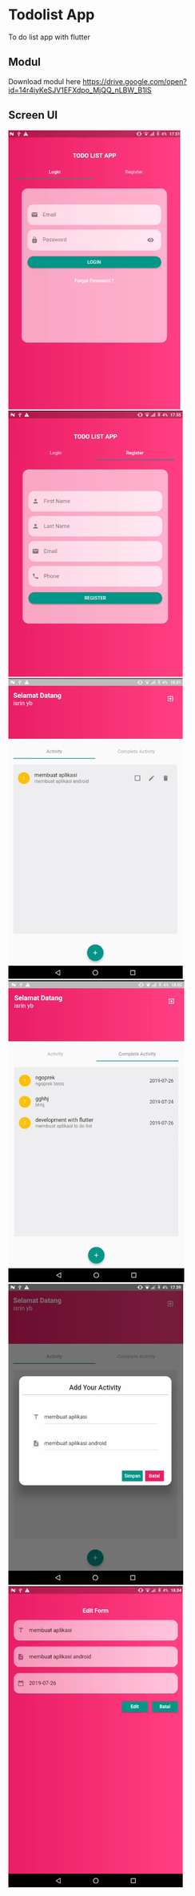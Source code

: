 # Todolist App
To do list app with flutter 

## Modul
Download modul here https://drive.google.com/open?id=14r4iyKeSJV1EFXdpo_MjQQ_nLBW_B1IS

## Screen UI
<img src="screen/loginui.png"/>   <img src="screen/registerUI.png"/>
<img src="screen/activityUI.png"/>   <img src="screen/completeActivityUI.png"/>
<img src="screen/createUI.png"/>   <img src="screen/editUI.png"/>

